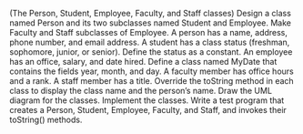 (The Person, Student, Employee, Faculty, and Staff classes) Design a
class named Person and its two subclasses named Student and Employee.
Make Faculty and Staff subclasses of Employee. A person has a name,
address, phone number, and email address. A student has a class status (freshman,
sophomore, junior, or senior). Define the status as a constant. An employee has an
office, salary, and date hired. Define a class named MyDate that contains the fields
year, month, and day. A faculty member has office hours and a rank. A staff
member has a title. Override the toString method in each class to display the
class name and the person’s name.
Draw the UML diagram for the classes. Implement the classes. Write a test program
that creates a Person, Student, Employee, Faculty, and Staff, and
invokes their toString() methods.
